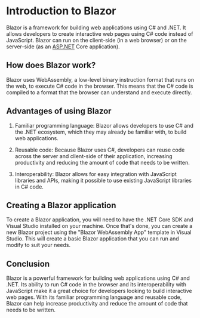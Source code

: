 # Introduction to Blazor

Blazor is a framework for building web applications using C# and .NET. It allows developers to create interactive web pages using C# code instead of JavaScript. Blazor can run on the client-side (in a web browser) or on the server-side (as an [ASP.NET](http://ASP.NET) Core application).

## **How does Blazor work?**

Blazor uses WebAssembly, a low-level binary instruction format that runs on the web, to execute C# code in the browser. This means that the C# code is compiled to a format that the browser can understand and execute directly.

## **Advantages of using Blazor**

1. Familiar programming language: Blazor allows developers to use C# and the .NET ecosystem, which they may already be familiar with, to build web applications.
    
2. Reusable code: Because Blazor uses C#, developers can reuse code across the server and client-side of their application, increasing productivity and reducing the amount of code that needs to be written.
    
3. Interoperability: Blazor allows for easy integration with JavaScript libraries and APIs, making it possible to use existing JavaScript libraries in C# code.
    

## **Creating a Blazor application**

To create a Blazor application, you will need to have the .NET Core SDK and Visual Studio installed on your machine. Once that's done, you can create a new Blazor project using the "Blazor WebAssembly App" template in Visual Studio. This will create a basic Blazor application that you can run and modify to suit your needs.

## **Conclusion**

Blazor is a powerful framework for building web applications using C# and .NET. Its ability to run C# code in the browser and its interoperability with JavaScript make it a great choice for developers looking to build interactive web pages. With its familiar programming language and reusable code, Blazor can help increase productivity and reduce the amount of code that needs to be written.